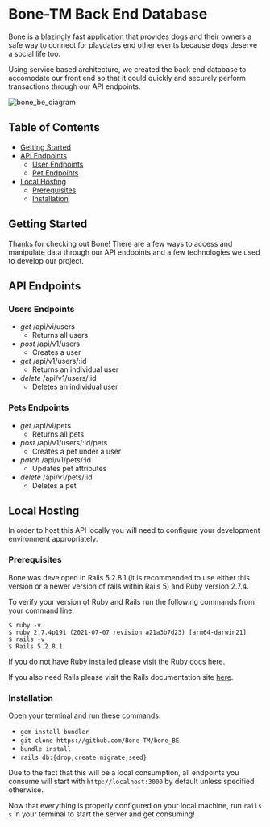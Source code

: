 # Bone-TM Back End Database
[Bone](http://bone-fe.herokuapp.com) is a blazingly fast application that provides dogs and their owners a safe way to connect for playdates end other events because dogs deserve a social life too.

Using service based architecture, we created the back end database to accomodate our front end so that it could quickly and securely perform transactions through our API endpoints.

![bone_be_diagram](https://user-images.githubusercontent.com/65498038/182235874-34c5055a-1b6e-46eb-adc6-ba4e2300029f.png)

## Table of Contents
* [Getting Started](#getting-started)
* [API Endpoints](#api-endpoints)
  * [User Endpoints](#user-endpoints)
  * [Pet Endpoints](#pet-endpoints)
* [Local Hosting](#local-hosting)
  * [Prerequisites](#prerequisites)
  * [Installation](#installation)

<a name="getting-started"></a>
## Getting Started
Thanks for checking out Bone! There are a few ways to access and manipulate data through our API endpoints and a few technologies we used to develop our project. 

<a name="api-endpoints"></a>
## API Endpoints

<a name="user-endpoints"></a>
### Users Endpoints
* *get* /api/vi/users
  * Returns all users
* *post* /api/v1/users
  * Creates a user
* *get* /api/v1/users/:id
  * Returns an individual user
* *delete* /api/v1/users/:id
  * Deletes an individual user

<a name="pet-endpoints"></a>
### Pets Endpoints
* *get* /api/vi/pets
  * Returns all pets
* *post* /api/v1/users/:id/pets
  * Creates a pet under a user
* *patch* /api/v1/pets/:id
  * Updates pet attributes
* *delete* /api/v1/pets/:id
  * Deletes a pet

<a name="local-hosting"></a>
## Local Hosting

In order to host this API locally you will need to configure your development environment appropriately.

<a name="prerequisites"></a>
### Prerequisites

Bone was developed in Rails 5.2.8.1 (it is recommended to use either this version or a newer version of rails within Rails 5) and Ruby version 2.7.4.

To verify your version of Ruby and Rails run the following commands from your command line:

```
$ ruby -v
$ ruby 2.7.4p191 (2021-07-07 revision a21a3b7d23) [arm64-darwin21]
$ rails -v
$ Rails 5.2.8.1
```
If you do not have Ruby installed please visit the Ruby docs [here](https://www.ruby-lang.org/en/documentation/installation/).

If you also need Rails please visit the Rails documentation site [here](https://guides.rubyonrails.org/v5.0/getting_started.html).

<a name="installation"></a>
### Installation

Open your terminal and run these commands:

* `gem install bundler`
* `git clone https://github.com/Bone-TM/bone_BE`
* `bundle install`
* `rails db:{drop,create,migrate,seed}`

Due to the fact that this will be a local consumption, all endpoints you consume will start with `http://localhost:3000` by default unless specified otherwise.

Now that everything is properly configured on your local machine, run `rails s` in your terminal to start the server and get consuming!
